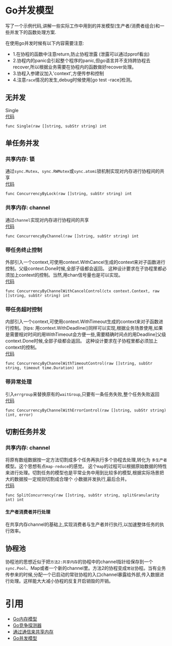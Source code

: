 # Go并发模型

写了一个示例代码,讲解一些实际工作中用到的并发模型(生产者/消费者组合)和一些并发下的函数处理方案.

在使用go并发时候有以下内容需要注意:
+ 1.在协程的函数中注意return,防止协程泄露 (泄露可以通过pprof看出)
+ 2.协程内的panic会引起整个程序的panic,但go语言并不支持跨协程去recover,所以根据业务需要在协程内的函数做好recover处理。
+ 3.协程入参建议加入'context',方便传参和控制
+ 4.注意`race`情况的发生,debug时候使用[go test -race]检测。

## 无并发
Single  
[代码](https://github.com/DennisMao/goexperience/blob/370cebbf079e58342b3da7e96ac011fdbaa307d1/concurrency/concurrent.go#L20)
```
func Single(raw []string, subStr string) int
```
## 单任务并发
### 共享内存: 锁
通过`sync.Mutex`、`sync.RWMutex`或`sync.atomi`锁机制实现对内存进行协程间的共享  
[代码](https://github.com/DennisMao/goexperience/blob/370cebbf079e58342b3da7e96ac011fdbaa307d1/concurrency/concurrent.go#L34)
```
func ConcurrencyByLock(raw []string, subStr string) int
```
### 共享内存: channel
通过`channel`实现对内存进行协程间的共享  
[代码](https://github.com/DennisMao/goexperience/blob/370cebbf079e58342b3da7e96ac011fdbaa307d1/concurrency/concurrent.go#L62)
```
func ConcurrencyByChannel(raw []string, subStr string) int
```

### 带任务终止控制
外部引入一个context,可使用context.WithCancel生成的context来对子函数进行控制。父级context.Done时候,全部子级都会返回。
这种设计要求在子协程里都必须加上context的控制。当然,用chan信号量也是可以实现。    
[代码](https://github.com/DennisMao/goexperience/blob/370cebbf079e58342b3da7e96ac011fdbaa307d1/concurrency/concurrent.go#L96)
```
func ConcurrencyByChannelWithCancelControl(ctx context.Context, raw []string, subStr string) int 
```

### 带任务超时控制
内部引入一个context,可使用context.WithTimeout生成的context来对子函数进行控制。[tips: 用context.WithDeadline()同样可以实现,根据业务场景使用,如果是需要相对时间的用WithTimeout会方便一些,需要精确时间点的用Deadline]父级context.Done时候,全部子级都会返回。
这种设计要求在子协程里都必须加上context的控制。  
[代码](https://github.com/DennisMao/goexperience/blob/370cebbf079e58342b3da7e96ac011fdbaa307d1/concurrency/concurrent.go#L139)
```
func ConcurrencyByChannelWithTimeoutControl(raw []string, subStr string, timeout time.Duration) int
```

### 带异常处理
引入`errgroup`来替换原有的`waitGroup`,只要有一条任务失败,整个任务失败返回  
[代码](https://github.com/DennisMao/goexperience/blob/370cebbf079e58342b3da7e96ac011fdbaa307d1/concurrency/concurrent.go#L183)
```
func ConcurrencyByChannelWithErrorControl(raw []string, subStr string) (int, error)
```

## 切割任务并发
### 共享内存: channel
将原有数组数据按一定方法切割成多个任务再执行多个协程去处理,转化为 `多生产者`模型。这个思想有点`map-reduce`的感觉。
这个`map`的过程可以根据原始数据的特性来进行处理。切割任务的模型也是平常业务中用到比较多的模型,根据实际场景把大的数据按一定规则切割成合理个
小数据并发执行,最后合并。  
[代码](https://github.com/DennisMao/goexperience/blob/370cebbf079e58342b3da7e96ac011fdbaa307d1/concurrency/concurrent.go#L220)
```
func SplitConcurrency(raw []string, subStr string, splitGranularity int) int
```

#### 生产者消费者并行处理
在共享内存channel的基础上,实现消费者与生产者并行执行,以加速整体任务的执行效率。


## 协程池
协程池的思想近似于把`方法2:共享内存`的协程中的channel指针给保存到一个`sync.Pool`、Map或者一个新的channel里。方法2的协程变成`常驻`协程。当有业务传参来的时候,分配一个已启动的常驻协程的入口channel暴露给外部,传入数据进行处理。这样能大大减小协程的反复开启销毁的开销。


# 引用
+ [Go内存模型](https://golang.org/ref/mem)
+ [Go竞争探测器](https://golang.org/doc/articles/race_detector.html)
+ [通过通信来共享内存](https://golang.org/doc/codewalk/sharemem/)
+ [Go并发模型](https://www.youtube.com/watch?v=f6kdp27TYZs)

